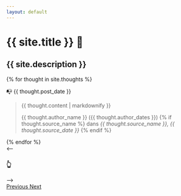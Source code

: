 ```yaml
---
layout: default
---
```


<div class="row justify-content-center px-2 pt-3 pb-3 mb-2">
  <div class="col-12 col-lg-9">
    <h1 class='font-weight-light'>{{ site.title }}  🤔</h1>
    <h2 class="font-weight-light lead text-secondary">{{ site.description }}</h2>
  </div>
</div>

<div id="carousel" class="carousel slide carousel-fade px-2 pt-4 pb-3 rounded" data-ride="carousel" data-pause="false">
  <div class="row justify-content-center">
    <div class="col-12 col-lg-9">
      <div class="carousel-inner randomize">
        {% for thought in site.thoughts %}
          <div class="carousel-item">
            <div class="lead text-secondary pb-2 d-flex justify-content-between">
              <p><span class='pr-2'>📭</span> {{ thought.post_date }}</p>
              <div class='d-none mr-2 mt-1' id='pause'></div>
            </div>
            <blockquote class="blockquote text-justify">
              <p class="mb-0">{{ thought.content | markdownify }}</p>
              <footer class="blockquote-footer text-right">
                {{ thought.author_name }} ({{ thought.author_dates }})
                {% if thought.source_name %}
                  dans <cite title="Source Title">{{ thought.source_name }}, {{ thought.source_date }}</cite>
                {% endif %}
              </footer>
            </blockquote>
          </div>
        {% endfor %}
      </div>
    </div>
  </div>
  <div class="d-lg-none d-flex justify-content-center py-2 text-secondary">
    <span><-- </span>
    <h3 class="mt-1 mb-0 ml-1">👆</h3>
    <span> --></span>
  </div>
  <a class="carousel-control-prev d-none d-lg-block pt-5 mt-5" href="#carousel" role="button" data-slide="prev">
    <span class="carousel-control-prev-icon" aria-hidden="true"></span>
    <span class="sr-only">Previous</span>
  </a>
  <a class="carousel-control-next d-none d-lg-block pt-5 mt-5" href="#carousel" role="button" data-slide="next">
    <span class="carousel-control-next-icon" aria-hidden="true"></span>
    <span class="sr-only">Next</span>
  </a>

</div>


